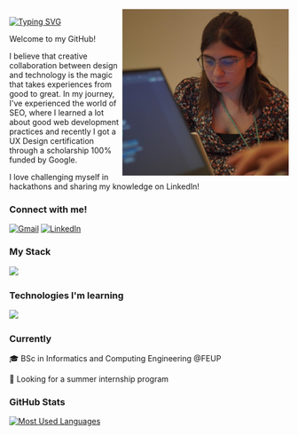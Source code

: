 <img align="right" alt="brown hair girl studing in her computer" height="300px" src="./me.jpg">

<a href="https://git.io/typing-svg"><img src="https://readme-typing-svg.demolab.com?font=Fira+Code&weight=900&size=30&pause=1000&color=A32FF7&random=false&width=435&lines=Hello+World%2C+I%E2%80%99m+Amanda!" alt="Typing SVG" /></a>

Welcome to my GitHub! 

<p align="left"> I believe that creative collaboration between design and technology is the magic that takes experiences from good to great. In my journey, I've experienced the world of SEO, where I learned a lot about good web development practices and recently I got a UX Design certification through a scholarship 100% funded by Google. 
  
I love challenging myself in hackathons and sharing my knowledge on LinkedIn!



<h3 align="left">Connect with me!</h3>

[![Gmail](https://img.shields.io/badge/-gmail-A32FF7?style=for-the-badge&logo=gmail&logoColor=FFF)](mailto:amandatartarotti@gmail.com)
[![LinkedIn](https://img.shields.io/badge/LinkedIn-A32FF7?style=for-the-badge&logo=linkedin&logoColor=FFF)](https://www.linkedin.com/in/amandatartarottisilva/)

<h3 align="left">My Stack</h3>
<a href="https://skillicons.dev">
  <img src="https://skillicons.dev/icons?i=html,css,cpp,java,php,sqlite,py" />
</a>

<h3 align="left">Technologies I'm learning</h3>
<a href="https://skillicons.dev">
  <img src="https://skillicons.dev/icons?i=flutter,c" />
</a>

<h3 align="left">Currently</h3>

<p align="left">🎓 BSc in Informatics and Computing Engineering @FEUP
<p align="left">👀 Looking for a summer internship program

<h3 align="left">GitHub Stats</h3>

[![Most Used Languages](https://github-readme-stats-git-masterrstaa-rickstaa.vercel.app/api/top-langs/?username=AmandaTartarotti&line_height=10&card_width=290&layout=compact&hide_title=false&count_private=true&langs_count=4&show_icons=true&title_color=FF00F6&hide=html,css&bg_color=000&text_color=8B8B8B&border_radius=3&border_color=561760&count_private=true)](https://github.com/AmandaTartarotti/github-readme-stats)


